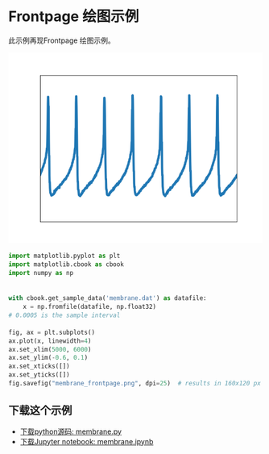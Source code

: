 # Frontpage 绘图示例

此示例再现Frontpage 绘图示例。

![Frontpage 绘图示例](/static/images/gallery/sphx_glr_membrane_001.png)

```python
import matplotlib.pyplot as plt
import matplotlib.cbook as cbook
import numpy as np


with cbook.get_sample_data('membrane.dat') as datafile:
    x = np.fromfile(datafile, np.float32)
# 0.0005 is the sample interval

fig, ax = plt.subplots()
ax.plot(x, linewidth=4)
ax.set_xlim(5000, 6000)
ax.set_ylim(-0.6, 0.1)
ax.set_xticks([])
ax.set_yticks([])
fig.savefig("membrane_frontpage.png", dpi=25)  # results in 160x120 px image
```

## 下载这个示例
            
- [下载python源码: membrane.py](https://matplotlib.org/_downloads/membrane.py)
- [下载Jupyter notebook: membrane.ipynb](https://matplotlib.org/_downloads/membrane.ipynb)